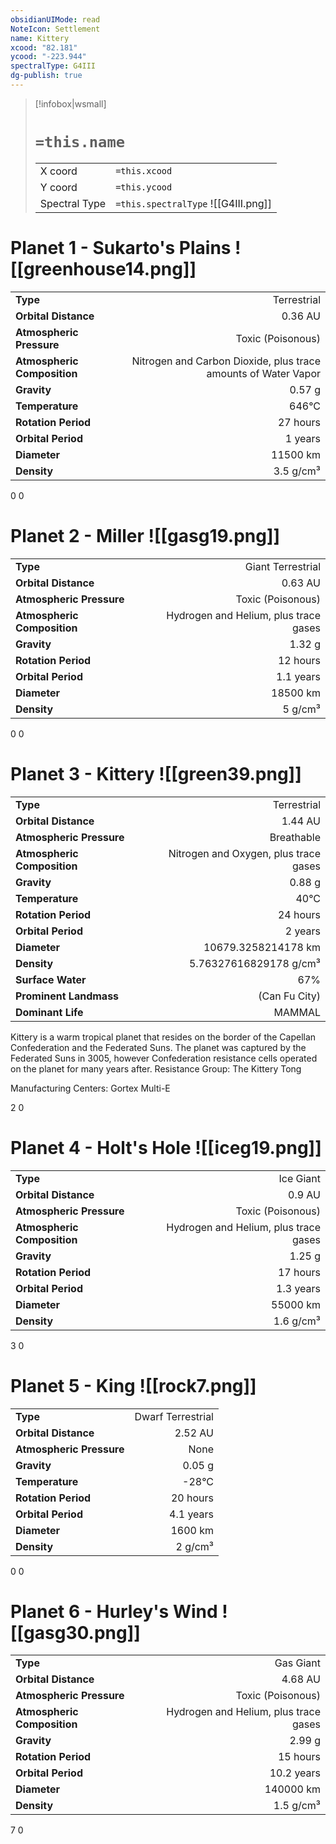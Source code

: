 ```yaml
---
obsidianUIMode: read
NoteIcon: Settlement
name: Kittery
xcood: "82.181"
ycood: "-223.944"
spectralType: G4III
dg-publish: true
---
```

> [!infobox|wsmall]
> # `=this.name`
> | | |
> | - | - |
> | X coord | `=this.xcood` |
> | Y coord| `=this.ycood` |
> | Spectral Type | `=this.spectralType` ![[G4III.png]] |

# Planet 1 - Sukarto's Plains ![[greenhouse14.png]]
|                             |                           |
| --------------------------- | -------------------------:|
| **Type**                    |             Terrestrial |
| **Orbital Distance**        |   0.36 AU |
| **Atmospheric Pressure**    |       Toxic (Poisonous) |
| **Atmospheric Composition** |      Nitrogen and Carbon Dioxide, plus trace amounts of Water Vapor |
| **Gravity**                 |        0.57 g |
| **Temperature**             |    646°C |
| **Rotation Period**         |  27 hours |
| **Orbital Period** | 1 years |
| **Diameter**                |      11500 km | 
| **Density**                 |    3.5 g/cm³ |



0
0



# Planet 2 - Miller ![[gasg19.png]]
|                             |                           |
| --------------------------- | -------------------------:|
| **Type**                    |             Giant Terrestrial |
| **Orbital Distance**        |   0.63 AU |
| **Atmospheric Pressure**    |       Toxic (Poisonous) |
| **Atmospheric Composition** |      Hydrogen and Helium, plus trace gases |
| **Gravity**                 |        1.32 g |
| **Rotation Period**         |  12 hours |
| **Orbital Period** | 1.1 years |
| **Diameter**                |      18500 km | 
| **Density**                 |    5 g/cm³ |



0
0



# Planet 3 - Kittery ![[green39.png]]
|                             |                           |
| --------------------------- | -------------------------:|
| **Type**                    |             Terrestrial |
| **Orbital Distance**        |   1.44 AU |
| **Atmospheric Pressure**    |       Breathable |
| **Atmospheric Composition** |      Nitrogen and Oxygen, plus trace gases |
| **Gravity**                 |        0.88 g |
| **Temperature**             |    40°C |
| **Rotation Period**         |  24 hours |
| **Orbital Period** | 2 years |
| **Diameter**                |      10679.3258214178 km | 
| **Density**                 |    5.76327616829178 g/cm³ |
| **Surface Water**           |           67% | 
| **Prominent Landmass**      |         (Can Fu City) | 
| **Dominant Life**           |         MAMMAL |

Kittery is a warm tropical planet that resides on the border of the Capellan Confederation and the Federated Suns. The planet was captured by the Federated Suns in 3005, however Confederation resistance cells operated on the planet for many years after.
Resistance Group: The Kittery Tong

Manufacturing Centers:
Gortex Multi-E

2
0



# Planet 4 - Holt's Hole ![[iceg19.png]]
|                             |                           |
| --------------------------- | -------------------------:|
| **Type**                    |             Ice Giant |
| **Orbital Distance**        |   0.9 AU |
| **Atmospheric Pressure**    |       Toxic (Poisonous) |
| **Atmospheric Composition** |      Hydrogen and Helium, plus trace gases |
| **Gravity**                 |        1.25 g |
| **Rotation Period**         |  17 hours |
| **Orbital Period** | 1.3 years |
| **Diameter**                |      55000 km | 
| **Density**                 |    1.6 g/cm³ |



3
0



# Planet 5 - King ![[rock7.png]]
|                             |                           |
| --------------------------- | -------------------------:|
| **Type**                    |             Dwarf Terrestrial |
| **Orbital Distance**        |   2.52 AU |
| **Atmospheric Pressure**    |       None |
| **Gravity**                 |        0.05 g |
| **Temperature**             |    -28°C |
| **Rotation Period**         |  20 hours |
| **Orbital Period** | 4.1 years |
| **Diameter**                |      1600 km | 
| **Density**                 |    2 g/cm³ |



0
0



# Planet 6 - Hurley's Wind ![[gasg30.png]]
|                             |                           |
| --------------------------- | -------------------------:|
| **Type**                    |             Gas Giant |
| **Orbital Distance**        |   4.68 AU |
| **Atmospheric Pressure**    |       Toxic (Poisonous) |
| **Atmospheric Composition** |      Hydrogen and Helium, plus trace gases |
| **Gravity**                 |        2.99 g |
| **Rotation Period**         |  15 hours |
| **Orbital Period** | 10.2 years |
| **Diameter**                |      140000 km | 
| **Density**                 |    1.5 g/cm³ |



7
0



